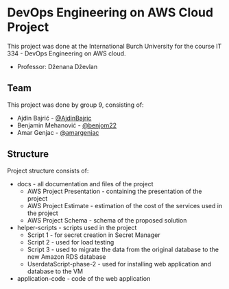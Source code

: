 
# DevOps Engineering on AWS Cloud Project

This project was done at the International Burch University for the course IT 334 - DevOps Engineering on AWS cloud.
- Professor: Dženana Dževlan

## Team
This project was done by group 9, consisting of:

- Ajdin Bajrić - [@AjdinBajric](https://github.com/AjdinBajric)
- Benjamin Mehanović - [@benjom22](https://github.com/benjom22)
- Amar Genjac - [@amargenjac](https://github.com/amargenjac)

## Structure

Project structure consists of:
 - docs - all documentation and files of the project
     - AWS Project Presentation - containing the presentation of the project
     - AWS Project Estimate - estimation of the cost of the services used in the project
     - AWS Project Schema - schema of the proposed solution
 - helper-scripts - scripts used in the project
    - Script 1 - for secret creation in Secret Manager
    - Script 2 - used for load testing
    - Script 3 - used to migrate the data from the original database to the new Amazon RDS database
    - UserdataScript-phase-2 - used for installing web application and database to the VM
 - application-code - code of the web application
